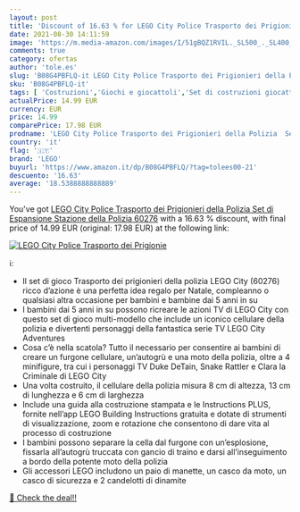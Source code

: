 ```yaml
---
layout: post
title: 'Discount of 16.63 % for LEGO City Police Trasporto dei Prigionie'
date: 2021-08-30 14:11:59
image: 'https://m.media-amazon.com/images/I/51gBQZ1RVIL._SL500_._SL400_.jpg'
comments: true
category: ofertas
author: 'tole.es'
slug: 'B08G4PBFLQ-it LEGO City Police Trasporto dei Prigionieri della Polizia...'
sku: 'B08G4PBFLQ-it'
tags: [ 'Costruzioni','Giochi e giocattoli','Set di costruzioni giocattolo','lego', ]
actualPrice: 14.99 EUR
currency: EUR
price: 14.99
comparePrice: 17.98 EUR
prodname: 'LEGO City Police Trasporto dei Prigionieri della Polizia  Set di Espansione Stazione della Polizia  60276'
country: 'it'
flag: '🇮🇹'
brand: 'LEGO'
buyurl: 'https://www.amazon.it/dp/B08G4PBFLQ/?tag=tolees00-21'
descuento: '16.63'
average: '18.5388888888889'
---
```


You've got [LEGO City Police Trasporto dei Prigionieri della Polizia  Set di Espansione Stazione della Polizia  60276](https://www.amazon.it/dp/B08G4PBFLQ/?tag=tolees00-21) with a  16.63 % discount, with final price of 14.99 EUR (original: 17.98 EUR) at the following link:

[![LEGO City Police Trasporto dei Prigionie](https://m.media-amazon.com/images/I/51gBQZ1RVIL._SL500_._SL400_.jpg)](https://www.amazon.it/dp/B08G4PBFLQ/?tag=tolees00-21)

ℹ️:

- Il set di gioco Trasporto dei prigionieri della polizia LEGO City (60276) ricco d’azione è una perfetta idea regalo per Natale, compleanno o qualsiasi altra occasione per bambini e bambine dai 5 anni in su
- I bambini dai 5 anni in su possono ricreare le azioni TV di LEGO City con questo set di gioco multi-modello che include un iconico cellulare della polizia e divertenti personaggi della fantastica serie TV LEGO City Adventures
- Cosa c’è nella scatola? Tutto il necessario per consentire ai bambini di creare un furgone cellulare, un’autogrù e una moto della polizia, oltre a 4 minifigure, tra cui i personaggi TV Duke DeTain, Snake Rattler e Clara la Criminale di LEGO City
- Una volta costruito, il cellulare della polizia misura 8 cm di altezza, 13 cm di lunghezza e 6 cm di larghezza
- Include una guida alla costruzione stampata e le Instructions PLUS, fornite nell’app LEGO Building Instructions gratuita e dotate di strumenti di visualizzazione, zoom e rotazione che consentono di dare vita al processo di costruzione
- I bambini possono separare la cella dal furgone con un’esplosione, fissarla all’autogrù truccata con gancio di traino e darsi all’inseguimento a bordo della potente moto della polizia
- Gli accessori LEGO includono un paio di manette, un casco da moto, un casco di sicurezza e 2 candelotti di dinamite

[🛒 Check the deal!!](https://www.amazon.it/dp/B08G4PBFLQ/?tag=tolees00-21)
